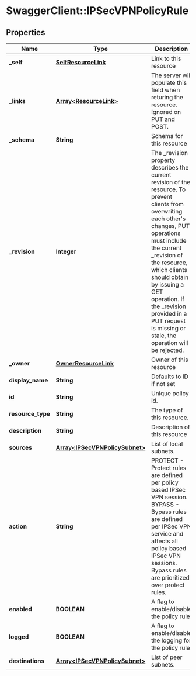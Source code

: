 # SwaggerClient::IPSecVPNPolicyRule

## Properties
Name | Type | Description | Notes
------------ | ------------- | ------------- | -------------
**_self** | [**SelfResourceLink**](SelfResourceLink.md) | Link to this resource | [optional] 
**_links** | [**Array&lt;ResourceLink&gt;**](ResourceLink.md) | The server will populate this field when returing the resource. Ignored on PUT and POST. | [optional] 
**_schema** | **String** | Schema for this resource | [optional] 
**_revision** | **Integer** | The _revision property describes the current revision of the resource. To prevent clients from overwriting each other&#39;s changes, PUT operations must include the current _revision of the resource, which clients should obtain by issuing a GET operation. If the _revision provided in a PUT request is missing or stale, the operation will be rejected. | [optional] 
**_owner** | [**OwnerResourceLink**](OwnerResourceLink.md) | Owner of this resource | [optional] 
**display_name** | **String** | Defaults to ID if not set | [optional] 
**id** | **String** | Unique policy id. | [optional] 
**resource_type** | **String** | The type of this resource. | [optional] 
**description** | **String** | Description of this resource | [optional] 
**sources** | [**Array&lt;IPSecVPNPolicySubnet&gt;**](IPSecVPNPolicySubnet.md) | List of local subnets. | [optional] 
**action** | **String** | PROTECT - Protect rules are defined per policy based IPSec VPN session. BYPASS - Bypass rules are defined per IPSec VPN service and affects all policy based IPSec VPN sessions. Bypass rules are prioritized over protect rules.  | [optional] [default to &#39;PROTECT&#39;]
**enabled** | **BOOLEAN** | A flag to enable/disable the policy rule. | [optional] [default to true]
**logged** | **BOOLEAN** | A flag to enable/disable the logging for the policy rule. | [optional] [default to false]
**destinations** | [**Array&lt;IPSecVPNPolicySubnet&gt;**](IPSecVPNPolicySubnet.md) | List of peer subnets. | [optional] 


